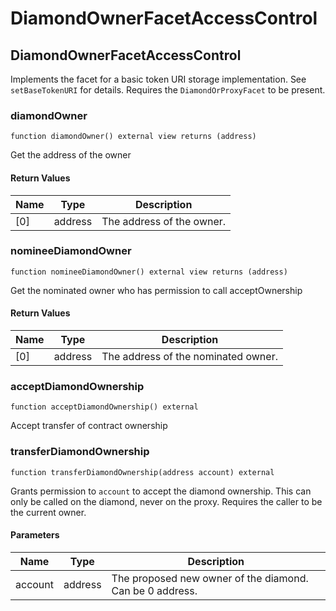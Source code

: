 # DiamondOwnerFacetAccessControl

## DiamondOwnerFacetAccessControl

Implements the facet for a basic token URI storage implementation. See `setBaseTokenURI` for details. Requires the `DiamondOrProxyFacet` to be present.

### diamondOwner

```solidity
function diamondOwner() external view returns (address)
```

Get the address of the owner

#### Return Values

| Name | Type    | Description               |
| ---- | ------- | ------------------------- |
| \[0] | address | The address of the owner. |

### nomineeDiamondOwner

```solidity
function nomineeDiamondOwner() external view returns (address)
```

Get the nominated owner who has permission to call acceptOwnership

#### Return Values

| Name | Type    | Description                         |
| ---- | ------- | ----------------------------------- |
| \[0] | address | The address of the nominated owner. |

### acceptDiamondOwnership

```solidity
function acceptDiamondOwnership() external
```

Accept transfer of contract ownership

### transferDiamondOwnership

```solidity
function transferDiamondOwnership(address account) external
```

Grants permission to `account` to accept the diamond ownership. This can only be called on the diamond, never on the proxy. Requires the caller to be the current owner.

#### Parameters

| Name    | Type    | Description                                              |
| ------- | ------- | -------------------------------------------------------- |
| account | address | The proposed new owner of the diamond. Can be 0 address. |
